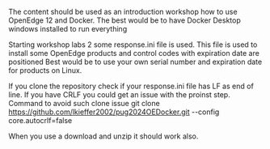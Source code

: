 The content should be used as an introduction workshop how to use OpenEdge 12 and Docker.
The best would be to have Docker Desktop windows installed to run everything

Starting workshop labs 2 some response.ini file is used.
This file is used to install some OpenEdge products and control codes with expiration date are positioned
Best would be to use your own serial number and expiration date for products on Linux.

If you clone the repository check if your response.ini file has LF as end of line.
If you have CRLF you could get an issue with the proinst step.
Command to avoid such clone issue
 git clone https://github.com/lkieffer2002/pug2024OEDocker.git --config core.autocrlf=false 

When you use a download and unzip it should work also.

